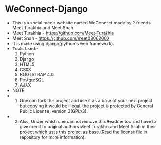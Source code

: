 # WeConnect-Django
- This is a social media website named WeConnect made by 2 friends Meet Turakhia and Meet Shah.
- Meet Turakhia - https://github.com/Meet-Turakhia
- Meet Shah - https://github.com/meet08062000
- It is made using django(python's web framework).
- Tools Used:-
  1. Python
  2. Django
  3. HTML5
  4. CSS3
  5. BOOTSTRAP 4.0
  6. PostgreSQL
  7. AJAX
- NOTE  
- 1. One can fork this project and use it as a base of your next project but copying it would be illegal, the project is protected by General Public License, 
     version 3(GPLv3).
- 2. Also, Under which one cannot remove this Readme too and have to give credit to original authors Meet Turakhia and Meet Shah in their project which uses this project
     as base.(Read the license file in repository for more information).
